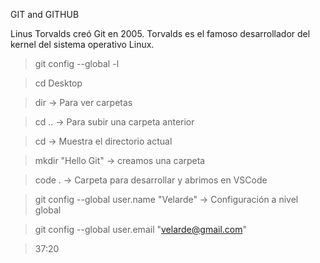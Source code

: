GIT and GITHUB

Linus Torvalds creó Git en 2005. Torvalds es el famoso desarrollador del kernel del sistema operativo Linux.

>git config --global -l

>cd Desktop

>dir -> Para ver carpetas

>cd .. -> Para subir una carpeta anterior

>cd -> Muestra el directorio actual

>mkdir "Hello Git" -> creamos una carpeta

>code . -> Carpeta para desarrollar y abrimos en VSCode

>git config --global user.name "Velarde" -> Configuración a nivel global 

>git config --global user.email "velarde@gmail.com"

>37:20